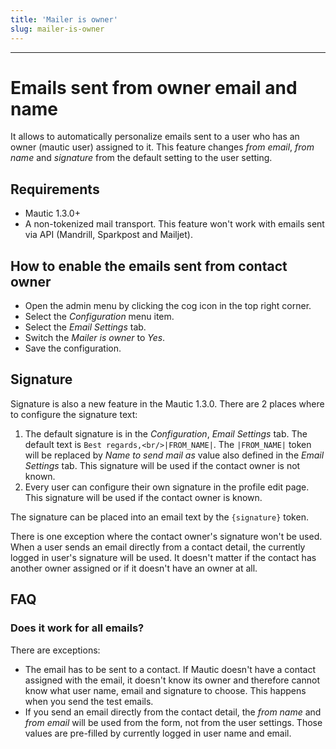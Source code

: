 ```yaml
---
title: 'Mailer is owner'
slug: mailer-is-owner
---
```


---
# Emails sent from owner email and name

It allows to automatically personalize emails sent to a user who has an owner (mautic user) assigned to it. This feature changes *from email*, *from name* and *signature* from the default setting to the user setting.

## Requirements

- Mautic 1.3.0+
- A non-tokenized mail transport. This feature won't work with emails sent via API (Mandrill, Sparkpost and Mailjet).

## How to enable the emails sent from contact owner

- Open the admin menu by clicking the cog icon in the top right corner.
- Select the *Configuration* menu item.
- Select the *Email Settings* tab.
- Switch the *Mailer is owner* to *Yes*.
- Save the configuration.

## Signature

Signature is also a new feature in the Mautic 1.3.0. There are 2 places where to configure the signature text:

1. The default signature is in the *Configuration*, *Email Settings* tab. The default text is `Best regards,<br/>|FROM_NAME|`. The `|FROM_NAME|` token will be replaced by *Name to send mail as* value also defined in the *Email Settings* tab. This signature will be used if the contact owner is not known.
2. Every user can configure their own signature in the profile edit page. This signature will be used if the contact owner is known.

The signature can be placed into an email text by the `{signature}` token.

There is one exception where the contact owner's signature won't be used. When a user sends an email directly from a contact detail, the currently logged in user's signature will be used. It doesn't matter if the contact has another owner assigned or if it doesn't have an owner at all.

## FAQ

### Does it work for all emails?

There are exceptions:
- The email has to be sent to a contact. If Mautic doesn't have a contact assigned with the email, it doesn't know its owner and therefore cannot know what user name, email and signature to choose. This happens when you send the test emails.
- If you send an email directly from the contact detail, the *from name* and *from email* will be used from the form, not from the user settings. Those values are pre-filled by currently logged in user name and email.

